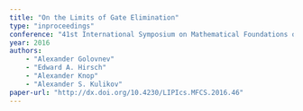 ```yaml
---
title: "On the Limits of Gate Elimination"
type: "inproceedings"
conference: "41st International Symposium on Mathematical Foundations of Computer Science (MFCS 2016)"
year: 2016
authors:    
    - "Alexander Golovnev"
    - "Edward A. Hirsch"
    - "Alexander Knop"
    - "Alexander S. Kulikov"    
paper-url: "http://dx.doi.org/10.4230/LIPIcs.MFCS.2016.46"
---
```

